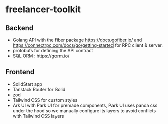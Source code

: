 # freelancer-toolkit

## Backend

- Golang API with the fiber package https://docs.gofiber.io/ and https://connectrpc.com/docs/go/getting-started for RPC client & server.
- protobufs for defining the API contract
- SQL ORM : https://gorm.io/

## Frontend

- SolidStart app
- Tanstack Router for Solid
- zod
- Tailwind CSS for custom styles
- Ark UI with Park UI for premade components, Park UI uses panda css under the hood so we manually configure its layers to avoid conflicts with Tailwind CSS layers
